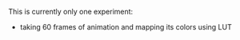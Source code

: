 This is currently only one experiment:

- taking 60 frames of animation and mapping its colors using LUT
